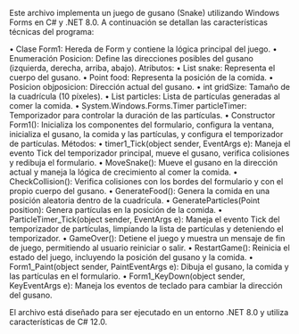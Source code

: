 Este archivo implementa un juego de gusano (Snake) utilizando Windows Forms en C# y .NET 8.0. A continuación se detallan las características técnicas del programa:

•	Clase Form1: Hereda de Form y contiene la lógica principal del juego.
•	Enumeración Posicion: Define las direcciones posibles del gusano (izquierda, derecha, arriba, abajo).
Atributos:
•	List<Point> snake: Representa el cuerpo del gusano.
•	Point food: Representa la posición de la comida.
•	Posicion objposicion: Dirección actual del gusano.
•	int gridSize: Tamaño de la cuadrícula (10 píxeles).
•	List<Point> particles: Lista de partículas generadas al comer la comida.
•	System.Windows.Forms.Timer particleTimer: Temporizador para controlar la duración de las partículas.
•	Constructor Form1(): Inicializa los componentes del formulario, configura la ventana, inicializa el gusano, la comida y las partículas, y configura el temporizador de partículas.
Métodos:
•	timer1_Tick(object sender, EventArgs e): Maneja el evento Tick del temporizador principal, mueve el gusano, verifica colisiones y redibuja el formulario.
•	MoveSnake(): Mueve el gusano en la dirección actual y maneja la lógica de crecimiento al comer la comida.
•	CheckCollision(): Verifica colisiones con los bordes del formulario y con el propio cuerpo del gusano.
•	GenerateFood(): Genera la comida en una posición aleatoria dentro de la cuadrícula.
•	GenerateParticles(Point position): Genera partículas en la posición de la comida.
•	ParticleTimer_Tick(object sender, EventArgs e): Maneja el evento Tick del temporizador de partículas, limpiando la lista de partículas y deteniendo el temporizador.
•	GameOver(): Detiene el juego y muestra un mensaje de fin de juego, permitiendo al usuario reiniciar o salir.
•	RestartGame(): Reinicia el estado del juego, incluyendo la posición del gusano y la comida.
•	Form1_Paint(object sender, PaintEventArgs e): Dibuja el gusano, la comida y las partículas en el formulario.
•	Form1_KeyDown(object sender, KeyEventArgs e): Maneja los eventos de teclado para cambiar la dirección del gusano.


El archivo está diseñado para ser ejecutado en un entorno .NET 8.0 y utiliza características de C# 12.0.
